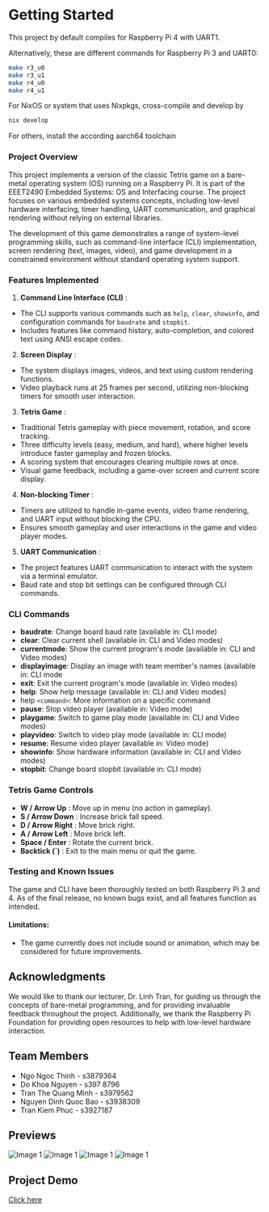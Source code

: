 # Getting Started

This project by default compiles for Raspberry Pi 4 with UART1.

Alternatively, these are different commands for Raspberry Pi 3 and UART0:

```sh
make r3_u0
make r3_u1
make r4_u0
make r4_u1
```

For NixOS or system that uses Nixpkgs, cross-compile and develop by

```sh
nix develop
```

For others, install the according aarch64 toolchain

### Project Overview

This project implements a version of the classic Tetris game on a bare-metal operating system (OS) running on a Raspberry Pi. It is part of the EEET2490 Embedded Systems: OS and Interfacing course. The project focuses on various embedded systems concepts, including low-level hardware interfacing, timer handling, UART communication, and graphical rendering without relying on external libraries.

The development of this game demonstrates a range of system-level programming skills, such as command-line interface (CLI) implementation, screen rendering (text, images, video), and game development in a constrained environment without standard operating system support.

### Features Implemented

1. **Command Line Interface (CLI)** :

* The CLI supports various commands such as `help`, `clear`, `showinfo`, and configuration commands for `baudrate` and `stopbit`.
* Includes features like command history, auto-completion, and colored text using ANSI escape codes.

2. **Screen Display** :

* The system displays images, videos, and text using custom rendering functions.
* Video playback runs at 25 frames per second, utilizing non-blocking timers for smooth user interaction.

3. **Tetris Game** :

* Traditional Tetris gameplay with piece movement, rotation, and score tracking.
* Three difficulty levels (easy, medium, and hard), where higher levels introduce faster gameplay and frozen blocks.
* A scoring system that encourages clearing multiple rows at once.
* Visual game feedback, including a game-over screen and current score display.

4. **Non-blocking Timer** :

* Timers are utilized to handle in-game events, video frame rendering, and UART input without blocking the CPU.
* Ensures smooth gameplay and user interactions in the game and video player modes.

5. **UART Communication** :

* The project features UART communication to interact with the system via a terminal emulator.
* Baud rate and stop bit settings can be configured through CLI commands.

### CLI Commands

* **baudrate**: Change board baud rate (available in: CLI mode)
* **clear**: Clear current shell (available in: CLI and Video modes)
* **currentmode**: Show the current program's mode (available in: CLI and Video modes)
* **displayimage**: Display an image with team member's names (available in: CLI mode
* **exit**: Exit the current program's mode (available in: Video modes)
* **help**: Show help message (available in: CLI and Video modes)
* help `<command>`: More information on a specific command
* **pause**: Stop video player (available in: Video mode)
* **playgame**: Switch to game play mode (available in: CLI and Video modes)
* **playvideo**: Switch to video play mode (available in: CLI mode)
* **resume**: Resume video player (available in: Video mode)
* **showinfo**: Show hardware information (available in: CLI and Video modes)
* **stopbit**: Change board stopbit (available in: CLI mode)

### Tetris Game Controls

* **W / Arrow Up** : Move up in menu (no action in gameplay).
* **S / Arrow Down** : Increase brick fall speed.
* **D / Arrow Right** : Move brick right.
* **A / Arrow Left** : Move brick left.
* **Space / Enter** : Rotate the current brick.
* **Backtick (`)** : Exit to the main menu or quit the game.

### Testing and Known Issues

The game and CLI have been thoroughly tested on both Raspberry Pi 3 and 4. As of the final release, no known bugs exist, and all features function as intended.

#### Limitations:

* The game currently does not include sound or animation, which may be considered for future improvements.

## Acknowledgments

We would like to thank our lecturer, Dr. Linh Tran, for guiding us through the concepts of bare-metal programming, and for providing invaluable feedback throughout the project. Additionally, we thank the Raspberry Pi Foundation for providing open resources to help with low-level hardware interaction.

## Team Members

* Ngo Ngoc Thinh - s3879364
* Do Khoa Nguyen - s397 8796
* Tran The Quang Minh - s3979562
* Nguyen Dinh Quoc Bao - s3938309
* Tran Kiem Phuc - s3927187

## Previews

![Image 1](./previews/welcome-hard.png)
![Image 1](./previews/how-to-play.png)
![Image 1](./previews/game-hard.png)
![Image 1](./previews/game-over.png)

## Project Demo

[Click here](https://youtu.be/froshQd_5R0)
